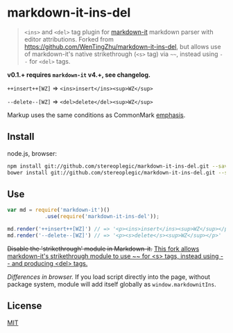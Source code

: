 # markdown-it-ins-del

> `<ins>` and `<del>` tag plugin for [markdown-it](https://github.com/markdown-it/markdown-it) markdown parser with
editor attributions. Forked from https://github.com/WenTingZhu/markdown-it-ins-del, but allows use of markdown-it's native strikethrough (`<s>` tag) via `~~`, instead using `--` for `<del>` tags.

__v0.1.+ requires `markdown-it` v4.+, see changelog.__

`++insert++[WZ]` => `<ins>insert</ins><sup>WZ</sup>`

`--delete--[WZ]` => `<del>delete</del><sup>WZ</sup>`

Markup uses the same conditions as CommonMark [emphasis](http://spec.commonmark.org/0.15/#emphasis-and-strong-emphasis).


## Install

node.js, browser:

```bash
npm install git://github.com/stereoplegic/markdown-it-ins-del.git --save
bower install git://github.com/stereoplegic/markdown-it-ins-del.git --save
```

## Use

```js
var md = require('markdown-it')()
            .use(require('markdown-it-ins-del'));

md.render('++insert++[WZ]') // => '<p><ins>insert</ins><sup>WZ</sup></p>'
md.render('--delete--[WZ]') // => '<p><s>delete</s><sup>WZ</sup></p>'
```

<del>Disable the 'strikethrough' module in Markdown-it.</del>
<ins>This fork allows markdown-it's strikethrough module to use ~~ for &lt;s&gt; tags, instead using -- and producing &lt;del&gt; tags.</ins>

_Differences in browser._ If you load script directly into the page, without
package system, module will add itself globally as `window.markdownitIns`.


## License

[MIT](https://github.com/stereoplegic/markdown-it-ins-del/blob/master/LICENSE)
